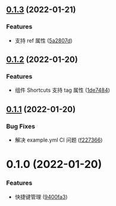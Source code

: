 ## [0.1.3](https://github.com/limaofeng/asany-shortcuts/compare/v0.1.2...v0.1.3) (2022-01-21)


### Features

* 支持 ref 属性 ([5a2807d](https://github.com/limaofeng/asany-shortcuts/commit/5a2807d4ced2014b82cd0b468272383f6467e2c6))



## [0.1.2](https://github.com/limaofeng/asany-shortcuts/compare/v0.1.1...v0.1.2) (2022-01-20)


### Features

* 组件 Shortcuts 支持 tag 属性 ([1de7484](https://github.com/limaofeng/asany-shortcuts/commit/1de748474e0bf9a9cba0eb496b1bc3d2afc867fe))



## [0.1.1](https://github.com/limaofeng/asany-shortcuts/compare/v0.1.0...v0.1.1) (2022-01-20)


### Bug Fixes

* 解决 example.yml CI 问题 ([f227366](https://github.com/limaofeng/asany-shortcuts/commit/f227366867507e5396acd933889b2a76c1727324))



# 0.1.0 (2022-01-20)


### Features

* 快捷键管理 ([9400fa3](https://github.com/limaofeng/asany-shortcuts/commit/9400fa3c0ddab462101ab5613dacc5c7cd127b50))



